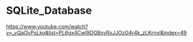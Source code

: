 # SQLite_Database

https://www.youtube.com/watch?v=_vQaOvPsLko&list=PL6gx4Cwl9DGBsvRxJJOzG4r4k_zLKrnxl&index=49
